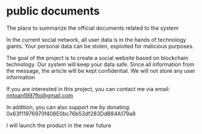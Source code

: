 # public documents
 The place to summarize the official documents related to the system

In the current social network, all user data is in the hands of technology giants. Your personal data can be stolen, exploited for malicious purposes.

The goal of the project is to create a social website based on blockchain technology. Our system will keep your data safe. Since all information from the message, the article will be kept confidential. We will not store any user information

If you are interested in this project, you can contact me via email: nntoan1997fto@gmail.com

In addition, you can also support me by donating: 0x63f11976970f408E0bc76b53df283DdB84A179a8

I will launch the product in the near future
